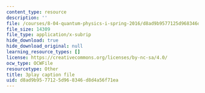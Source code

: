 ```yaml
---
content_type: resource
description: ''
file: /courses/8-04-quantum-physics-i-spring-2016/d8ad9b9577125d968346d8d4a56f71ea_XDm2cxC-UU.vtt
file_size: 14309
file_type: application/x-subrip
hide_download: true
hide_download_original: null
learning_resource_types: []
license: https://creativecommons.org/licenses/by-nc-sa/4.0/
ocw_type: OCWFile
resourcetype: Other
title: 3play caption file
uid: d8ad9b95-7712-5d96-8346-d8d4a56f71ea
---
```

